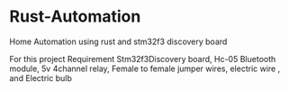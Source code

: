 # Rust-Automation
Home Automation using rust and stm32f3 discovery board

For this project Requirement
Stm32f3Discovery board,
Hc-05 Bluetooth module,
5v 4channel relay,
Female to female jumper wires,
electric wire , and 
Electric bulb

